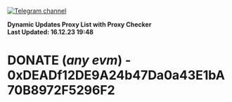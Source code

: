 [![Telegram channel](https://img.shields.io/endpoint?url=https://runkit.io/damiankrawczyk/telegram-badge/branches/master?url=https://t.me/n4z4v0d)](https://t.me/n4z4v0d) 

**Dynamic Updates Proxy List with Proxy Checker**  
**Last Updated: 16.12.23 19:48**

# DONATE (_any evm_) - 0xDEADf12DE9A24b47Da0a43E1bA70B8972F5296F2
